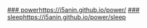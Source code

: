 [### power](https://i5anin.github.io/power/)https://i5anin.github.io/power/
[### sleep](https://i5anin.github.io/power/sleep)https://i5anin.github.io/power/sleep
